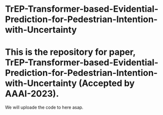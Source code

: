 # TrEP-Transformer-based-Evidential-Prediction-for-Pedestrian-Intention-with-Uncertainty
# This is the repository for paper, TrEP-Transformer-based-Evidential-Prediction-for-Pedestrian-Intention-with-Uncertainty (Accepted by AAAI-2023).
We will uploade the code to here asap.
